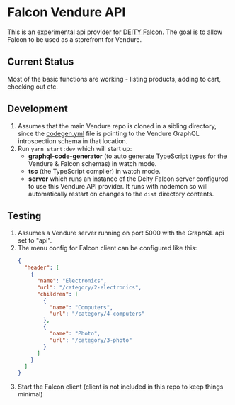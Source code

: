 # Falcon Vendure API

This is an experimental api provider for [DEITY Falcon](https://github.com/deity-io/falcon). The goal is to allow Falcon to be used as a storefront for Vendure.

## Current Status

Most of the basic functions are working - listing products, adding to cart, checking out etc.

## Development

1. Assumes that the main Vendure repo is cloned in a sibling directory, since the [codegen.yml](./codegen.yml) file is pointing to the Vendure GraphQL introspection schema in that location.
2. Run `yarn start:dev` which will start up:
   * **graphql-code-generator** (to auto generate TypeScript types for the Vendure & Falcon schemas) in watch mode.
   * **tsc** (the TypeScript compiler) in watch mode.
   * **server** which runs an instance of the Deity Falcon server configured to use this Vendure API provider. It runs with nodemon so will automatically restart on changes to the `dist` directory contents.

## Testing

1. Assumes a Vendure server running on port 5000 with the GraphQL api set to "api".
2. The menu config for Falcon client can be configured like this:
    ```json
    {
      "header": [
        {
          "name": "Electronics",
          "url": "/category/2-electronics",
          "children": [
            {
              "name": "Computers",
              "url": "/category/4-computers"
            },
            {
              "name": "Photo",
              "url": "/category/3-photo"
            }
          ]
        }
      ]
    }
    ```
3. Start the Falcon client (client is not included in this repo to keep things minimal)
